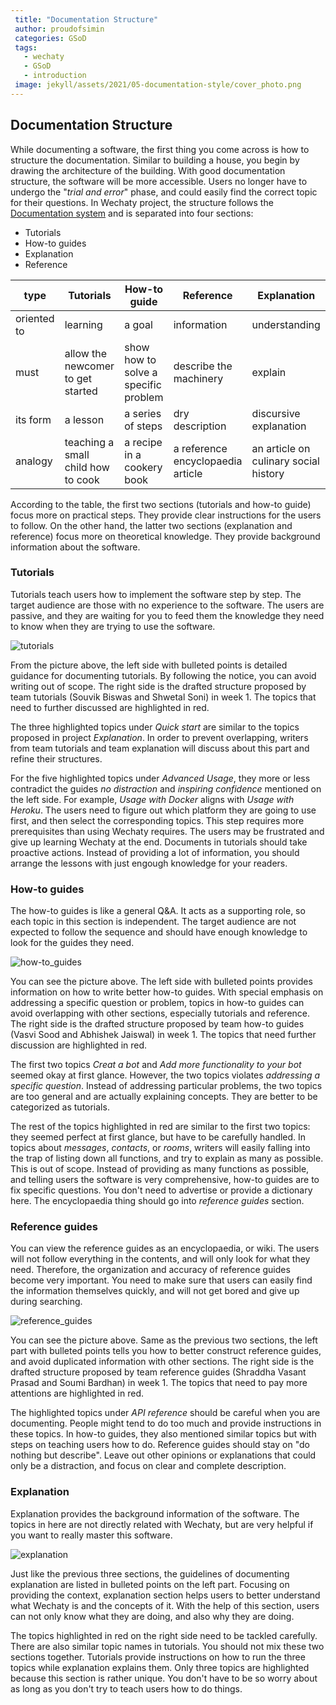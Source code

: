 ```yaml
---
 title: "Documentation Structure"
 author: proudofsimin
 categories: GSoD
 tags:
   - wechaty
   - GSoD
   - introduction
 image: jekyll/assets/2021/05-documentation-style/cover_photo.png
---
```


## Documentation Structure

While documenting a software, the first thing you come across is how to structure the documentation. Similar to building a house, you begin by drawing the architecture of the building. With good documentation structure, the software will be more accessible. Users no longer have to undergo the "*trial and error*" phase, and could easily find the correct topic for their questions. In Wechaty project, the structure follows the [Documentation system](https://documentation.divio.com/#) and is separated into four sections:

- Tutorials
- How-to guides
- Explanation
- Reference

 type       |Tutorials     | How-to guide | Reference   | Explanation
----------  |--------------|------------- | ----------  |-----------
oriented to | learning     | a goal       | information | understanding
must        | allow the newcomer to get started | show how to solve a specific problem | describe the machinery | explain
its form    | a lesson     | a series of steps | dry description | discursive explanation
analogy     | teaching a small child how to cook | a recipe in a cookery book | a reference encyclopaedia article | an article on culinary social history

According to the table, the first two sections (tutorials and how-to guide) focus more on practical steps. They provide clear instructions for the users to follow. On the other hand, the latter two sections (explanation and reference) focus more on theoretical knowledge. They provide background information about the software.

### Tutorials

Tutorials teach users how to implement the software step by step. The target audience are those with no experience to the software. The users are passive, and they are waiting for you to feed them the knowledge they need to know when they are trying to use the software.

![tutorials](/assets/2021/05-documentation-style/tutorials.png)

From the picture above, the left side with bulleted points is detailed guidance for documenting tutorials. By following the notice, you can avoid writing out of scope. The right side is the drafted structure proposed by team tutorials (Souvik Biswas and Shwetal Soni) in week 1. The topics that need to further discussed are highlighted in red.

The three highlighted topics under *Quick start* are similar to the topics proposed in project *Explanation*. In order to prevent overlapping, writers from team tutorials and team explanation will discuss about this part and refine their structures.

For the five highlighted topics under *Advanced Usage*, they more or less contradict the guides *no distraction* and *inspiring confidence* mentioned on the left side. For example, *Usage with Docker* aligns with *Usage with Heroku*. The users need to figure out which platform they are going to use first, and then select the corresponding topics. This step requires more prerequisites than using Wechaty requires. The users may be frustrated and give up learning Wechaty at the end. Documents in tutorials should take proactive actions. Instead of providing a lot of information, you should arrange the lessons with just engough knowledge for your readers.

### How-to guides

The how-to guides is like a general Q&A. It acts as a supporting role, so each topic in this section is independent. The target audience are not expected to follow the sequence and should have enough knowledge to look for the guides they need.

![how-to_guides](/assets/2021/05-documentation-style/how-to_guides.png)

You can see the picture above. The left side with bulleted points provides information on how to write better how-to guides. With special emphasis on addressing a specific question or problem, topics in how-to guides can avoid overlapping with other sections, especially tutorials and reference. The right side is the drafted structure proposed by team how-to guides (Vasvi Sood and Abhishek Jaiswal) in week 1. The topics that need further discussion are highlighted in red.

The first two topics *Creat a bot* and *Add more functionality to your bot* seemed okay at first glance. However, the two topics violates *addressing a specific question*. Instead of addressing particular problems, the two topics are too general and are actually explaining concepts. They are better to be categorized as tutorials.

The rest of the topics highlighted in red are similar to the first two topics: they seemed perfect at first glance, but have to be carefully handled. In topics about *messages*, *contacts*, or *rooms*, writers will easily falling into the trap of listing down all functions, and try to explain as many as possible. This is out of scope. Instead of providing as many functions as possible, and telling users the software is very comprehensive, how-to guides are to fix specific questions. You don't need to advertise or provide a dictionary here. The encyclopaedia thing should go into *reference guides* section.

### Reference guides

You can view the reference guides as an encyclopaedia, or wiki. The users will not follow everything in the contents, and will only look for what they need. Therefore, the organization and accuracy of reference guides become very important. You need to make sure that users can easily find the information themselves quickly, and will not get bored and give up during searching.

![reference_guides](/assets/2021/05-documentation-style/reference_guides.png)

You can see the picture above. Same as the previous two sections, the left part with bulleted points tells you how to better construct reference guides, and avoid duplicated information with other sections. The right side is the drafted structure proposed by team reference guides (Shraddha Vasant Prasad and Soumi Bardhan) in week 1. The topics that need to pay more attentions are highlighted in red.

The highlighted topics under *API reference* should be careful when you are documenting. People might tend to do too much and provide instructions in these topics. In how-to guides, they also mentioned similar topics but with steps on teaching users how to do. Reference guides should stay on "do nothing but describe". Leave out other opinions or explanations that could only be a distraction, and focus on clear and complete description.

### Explanation

Explanation provides the background information of the software. The topics in here are not directly related with Wechaty, but are very helpful if you want to really master this software.

![explanation](/assets/2021/05-documentation-style/explanation.png)

Just like the previous three sections, the guidelines of documenting explanation are listed in bulleted points on the left part. Focusing on providing the context, explanation section helps users to better understand what Wechaty is and the concepts of it. With the help of this section, users can not only know what they are doing, and also why they are doing.

The topics highlighted in red on the right side need to be tackled carefully. There are also similar topic names in tutorials. You should not mix these two sections together. Tutorials provide instructions on how to run the three topics while explanation explains them. Only three topics are highlighted because this section is rather unique. You don't have to be so worry about as long as you don't try to teach users how to do things.
